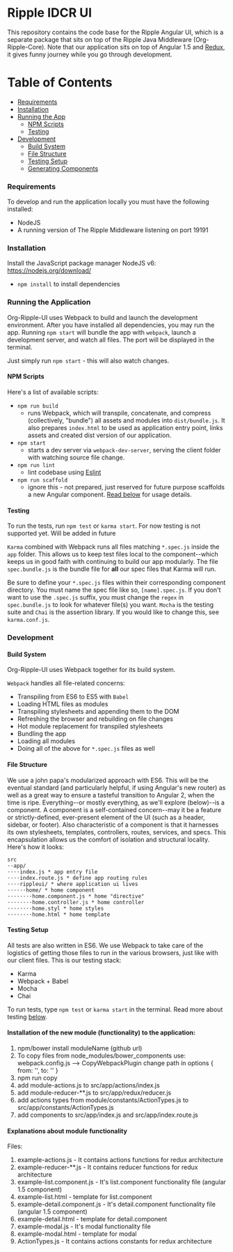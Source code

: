 Ripple IDCR UI
=========

This repository contains the code base for the Ripple Angular UI, which is a separate package that sits on top of
 the Ripple Java Middleware (Org-Ripple-Core).
Note that our application sits on top of Angular 1.5 and [Redux](https://github.com/reactjs/redux), it gives funny journey while you go through development.

 # Table of Contents
 * [Requirements](#requirements)
 * [Installation](#installation)
 * [Running the App](#running-the-application)
     * [NPM Scripts](#npm-scripts)
     * [Testing](#testing)
 * [Development](#development)
     * [Build System](#build-system)
     * [File Structure](#file-structure)
     * [Testing Setup](#testing-setup)
     * [Generating Components](#generating-components)

### Requirements

To develop and run the application locally you must have the following installed:
* NodeJS
* A running version of The Ripple Middleware listening on port 19191


### Installation

Install the JavaScript package manager NodeJS v6:
https://nodejs.org/download/

* `npm install` to install dependencies

### Running the Application

Org-Ripple-UI uses Webpack to build and launch the development environment. After you have installed all dependencies, you may run the app. Running `npm start` will bundle the app with `webpack`, launch a development server, and watch all files. The port will be displayed in the terminal.

Just simply run `npm start` - this will also watch changes.

#### NPM Scripts
Here's a list of available scripts:
* `npm run build`
  * runs Webpack, which will transpile, concatenate, and compress (collectively, "bundle") all assets and modules into `dist/bundle.js`. It also prepares `index.html` to be used as application entry point, links assets and created dist version of our application.
* `npm start`
  * starts a dev server via `webpack-dev-server`, serving the client folder with watching source file change.
* `npm run lint`
  * lint codebase using [Eslint](http://eslint.org/)
* `npm run scaffold`
  * ignore this - not prepared, just reserved for future purpose scaffolds a new Angular component. [Read below](#generating-components) for usage details.

#### Testing
To run the tests, run `npm test` or `karma start`.
For now testing is not supported yet. Will be added in future

`Karma` combined with Webpack runs all files matching `*.spec.js` inside the `app` folder. This allows us to keep test files local to the component--which keeps us in good faith with continuing to build our app modularly. The file `spec.bundle.js` is the bundle file for **all** our spec files that Karma will run.

Be sure to define your `*.spec.js` files within their corresponding component directory. You must name the spec file like so, `[name].spec.js`. If you don't want to use the `.spec.js` suffix, you must change the `regex` in `spec.bundle.js` to look for whatever file(s) you want.
`Mocha` is the testing suite and `Chai` is the assertion library. If you would like to change this, see `karma.conf.js`.

### Development
#### Build System
Org-Ripple-UI uses Webpack together for its build system.

`Webpack` handles all file-related concerns:
* Transpiling from ES6 to ES5 with `Babel`
* Loading HTML files as modules
* Transpiling stylesheets and appending them to the DOM
* Refreshing the browser and rebuilding on file changes
* Hot module replacement for transpiled stylesheets
* Bundling the app
* Loading all modules
* Doing all of the above for `*.spec.js` files as well

#### File Structure
We use a john papa's modularized approach with ES6. This will be the eventual standard (and particularly helpful, if using Angular's new router) as well as a great way to ensure a tasteful transition to Angular 2, when the time is ripe. Everything--or mostly everything, as we'll explore (below)--is a component. A component is a self-contained concern--may it be a feature or strictly-defined, ever-present element of the UI (such as a header, sidebar, or footer). Also characteristic of a component is that it harnesses its own stylesheets, templates, controllers, routes, services, and specs. This encapsulation allows us the comfort of isolation and structural locality. Here's how it looks:
```
src
⋅⋅app/
⋅⋅⋅⋅index.js * app entry file
⋅⋅⋅⋅index.route.js * define app routing rules
⋅⋅⋅⋅rippleui/ * where application ui lives
⋅⋅⋅⋅⋅⋅home/ * home component
⋅⋅⋅⋅⋅⋅⋅⋅home.component.js * home "directive"
⋅⋅⋅⋅⋅⋅⋅⋅home.controller.js * home controller
⋅⋅⋅⋅⋅⋅⋅⋅home.styl * home styles
⋅⋅⋅⋅⋅⋅⋅⋅home.html * home template
```

#### Testing Setup
All tests are also written in ES6. We use Webpack to take care of the logistics of getting those files to run in the various browsers, just like with our client files. This is our testing stack:
* Karma
* Webpack + Babel
* Mocha
* Chai

To run tests, type `npm test` or `karma start` in the terminal. Read more about testing [below](#testing).

#### Installation of the new module (functionality) to the application:
1. npm/bower install moduleName (github url)
2. To copy files from node_modules/bower_components use: webpack.config.js --> CopyWebpackPlugin change path in options { from: '', to: '' }
3. npm run copy
4. add module-actions.js to src/app/actions/index.js
5. add module-reducer-**.js to src/app/redux/reducer.js
6. add actions types from module/constants/ActionTypes.js to src/app/constants/ActionTypes.js
7. add components to src/app/index.js and src/app/index.route.js

#### Explanations about module functionality
Files:
1. example-actions.js - It contains actions functions for redux architecture
2. example-reducer-**.js - It contains reducer functions for redux architecture
3. example-list.component.js - It's list.component functionality file (angular 1.5 component)
4. example-list.html - template for list.component
5. example-detail.component.js - It's detail.component functionality file (angular 1.5 component)
6. example-detail.html - template for detail.component
7. example-modal.js - It's modal functionality file
8. example-modal.html - template for modal
9. ActionTypes.js - It contains actions constants for redux architecture